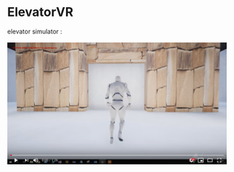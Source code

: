 # ElevatorVR
elevator simulator :
<br/>
<br/>
[![](https://github.com/HadarPur/ElevatorVR/blob/master/ElevatorImage.png)](https://www.youtube.com/watch?time_continue=3&v=L2u8GVhwXIE)
